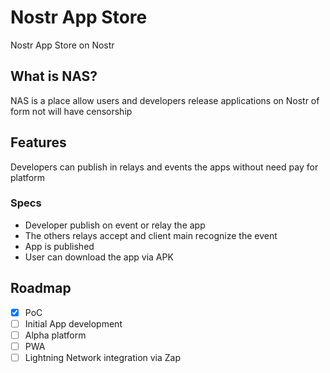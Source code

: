 # Nostr App Store

Nostr App Store on Nostr

##  What is NAS?

NAS is a place allow users and developers release applications on Nostr of form not will have censorship

## Features

Developers can publish in relays and events the apps without need pay for platform

### Specs

- Developer publish on event or relay the app
- The others relays accept and client main recognize the event
- App is published
- User can download the app via APK 

## Roadmap

- [x] PoC
- [ ] Initial App development
- [ ] Alpha platform 
- [ ] PWA
- [ ] Lightning Network integration via Zap
